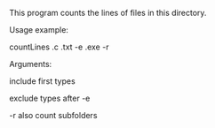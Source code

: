This program counts the lines of files in this directory.

Usage example:

countLines .c .txt -e .exe -r

Arguments:

include first types

exclude types after -e

-r also count subfolders

